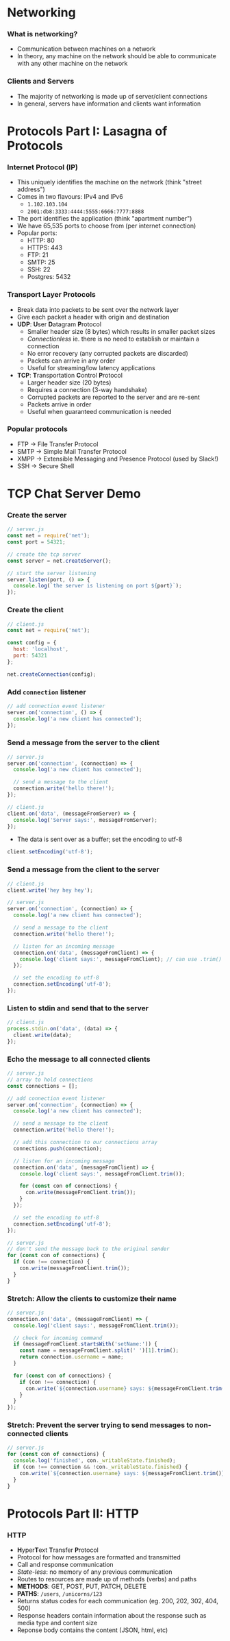 # Networking

### What is networking?
- Communication between machines on a network
- In theory, any machine on the network should be able to communicate with any other machine on the network

### Clients and Servers
* The majority of networking is made up of server/client connections
* In general, servers have information and clients want information

# Protocols Part I: Lasagna of Protocols

### Internet Protocol (IP)
* This uniquely identifies the machine on the network (think "street address")
* Comes in two flavours: IPv4 and IPv6
  * `1.102.103.104`
  * `2001:db8:3333:4444:5555:6666:7777:8888`
* The port identifies the application (think "apartment number")
* We have 65,535 ports to choose from (per internet connection)
* Popular ports:
  * HTTP: 80
  * HTTPS: 443
  * FTP: 21
  * SMTP: 25
  * SSH: 22
  * Postgres: 5432

### Transport Layer Protocols
- Break data into packets to be sent over the network layer
- Give each packet a header with origin and destination
- **UDP**: **U**ser **D**atagram **P**rotocol
  - Smaller header size (8 bytes) which results in smaller packet sizes
  - _Connectionless_ ie. there is no need to establish or maintain a connection
  - No error recovery (any corrupted packets are discarded)
  - Packets can arrive in any order
  - Useful for streaming/low latency applications
- **TCP**: **T**ransportation **C**ontrol **P**rotocol
  - Larger header size (20 bytes)
  - Requires a connection (3-way handshake)
  - Corrupted packets are reported to the server and are re-sent
  - Packets arrive in order
  - Useful when guaranteed communication is needed

### Popular protocols
* FTP -> File Transfer Protocol
* SMTP -> Simple Mail Transfer Protocol
* XMPP -> Extensible Messaging and Presence Protocol (used by Slack!)
* SSH -> Secure Shell

# TCP Chat Server Demo

### Create the server

```js
// server.js
const net = require('net');
const port = 54321;

// create the tcp server
const server = net.createServer();

// start the server listening
server.listen(port, () => {
  console.log(`the server is listening on port ${port}`);
});
```

### Create the client

```js
// client.js
const net = require('net');

const config = {
  host: 'localhost',
  port: 54321
};

net.createConnection(config);
```

### Add `connection` listener

```js
// add connection event listener
server.on('connection', () => {
  console.log('a new client has connected');
});
```

### Send a message from the server to the client

```js
// server.js
server.on('connection', (connection) => {
  console.log('a new client has connected');

  // send a message to the client
  connection.write('hello there!');
});
```

```js
// client.js
client.on('data', (messageFromServer) => {
  console.log('Server says:', messageFromServer);
});
```

* The data is sent over as a buffer; set the encoding to utf-8

```js
client.setEncoding('utf-8');
```

### Send a message from the client to the server

```js
// client.js
client.write('hey hey hey');
```

```js
// server.js
server.on('connection', (connection) => {
  console.log('a new client has connected');

  // send a message to the client
  connection.write('hello there!');

  // listen for an incoming message
  connection.on('data', (messageFromClient) => {
    console.log('client says:', messageFromClient); // can use .trim() to remove the new line
  });

  // set the encoding to utf-8
  connection.setEncoding('utf-8');
});
```

### Listen to stdin and send that to the server

```js
// client.js
process.stdin.on('data', (data) => {
  client.write(data);
});
```

### Echo the message to all connected clients

```js
// server.js
// array to hold connections
const connections = [];

// add connection event listener
server.on('connection', (connection) => {
  console.log('a new client has connected');

  // send a message to the client
  connection.write('hello there!');

  // add this connection to our connections array
  connections.push(connection);

  // listen for an incoming message
  connection.on('data', (messageFromClient) => {
    console.log('client says:', messageFromClient.trim());

    for (const con of connections) {
      con.write(messageFromClient.trim());
    }
  });

  // set the encoding to utf-8
  connection.setEncoding('utf-8');
});
```

```js
// server.js
// don't send the message back to the original sender
for (const con of connections) {
  if (con !== connection) {
    con.write(messageFromClient.trim());
  }
}
```

### Stretch: Allow the clients to customize their name

```js
// server.js
connection.on('data', (messageFromClient) => {
  console.log('client says:', messageFromClient.trim());

  // check for incoming command
  if (messageFromClient.startsWith('setName:')) {
    const name = messageFromClient.split(' ')[1].trim();
    return connection.username = name; 
  }

  for (const con of connections) {
    if (con !== connection) {
      con.write(`${connection.username} says: ${messageFromClient.trim()}`);
    }
  }
});
```

### Stretch: Prevent the server trying to send messages to non-connected clients

```js
// server.js
for (const con of connections) {
  console.log('finished', con._writableState.finished);
  if (con !== connection && !con._writableState.finished) {
    con.write(`${connection.username} says: ${messageFromClient.trim()}`);
  }
}
```

# Protocols Part II: HTTP

### HTTP
- **H**yper**T**ext **T**ransfer **P**rotocol
- Protocol for how messages are formatted and transmitted
- Call and response communication
- _State-less_: no memory of any previous communication
- Routes to resources are made up of methods (verbs) and paths
- **METHODS**: GET, POST, PUT, PATCH, DELETE
- **PATHS**: `/users`, `/unicorns/123`
- Returns status codes for each communication (eg. 200, 202, 302, 404, 500)
- Response headers contain information about the response such as media type and content size
- Reponse body contains the content (JSON, html, etc)
